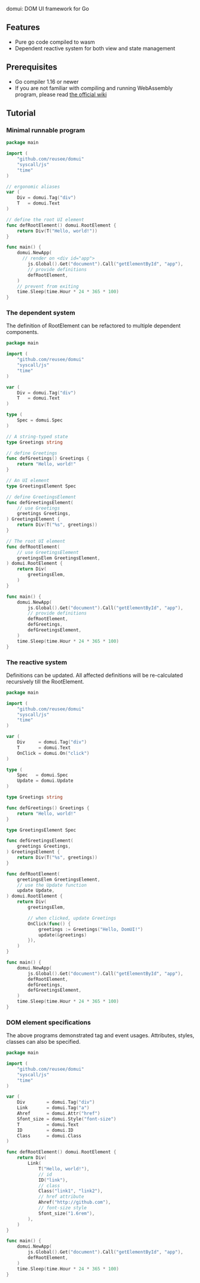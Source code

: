 domui: DOM UI framework for Go

## Features

* Pure go code compiled to wasm
* Dependent reactive system for both view and state management

## Prerequisites

* Go compiler 1.16 or newer
* If you are not familiar with compiling and running WebAssembly program, 
please read [the official wiki](https://github.com/golang/go/wiki/WebAssembly)

## Tutorial

### Minimal runnable program

```go
package main

import (
	"github.com/reusee/domui"
	"syscall/js"
	"time"
)

// ergonomic aliases
var (
	Div = domui.Tag("div")
	T   = domui.Text
)

// define the root UI element
func defRootElement() domui.RootElement {
	return Div(T("Hello, world!"))
}

func main() {
	domui.NewApp(
	  // render on <div id="app">
		js.Global().Get("document").Call("getElementById", "app"),
		// provide definitions
		defRootElement,
	)
	// prevent from exiting
	time.Sleep(time.Hour * 24 * 365 * 100)
}
```

### The dependent system

The definition of RootElement can be refactored to multiple dependent components.

```go
package main

import (
	"github.com/reusee/domui"
	"syscall/js"
	"time"
)

var (
	Div = domui.Tag("div")
	T   = domui.Text
)

type (
	Spec = domui.Spec
)

// A string-typed state
type Greetings string

// define Greetings
func defGreetings() Greetings {
	return "Hello, world!"
}

// An UI element
type GreetingsElement Spec

// define GreetingsElement
func defGreetingsElement(
	// use Greetings
	greetings Greetings,
) GreetingsElement {
	return Div(T("%s", greetings))
}

// The root UI element
func defRootElement(
	// use GreetingsElement
	greetingsElem GreetingsElement,
) domui.RootElement {
	return Div(
		greetingsElem,
	)
}

func main() {
	domui.NewApp(
		js.Global().Get("document").Call("getElementById", "app"),
		// provide definitions
		defRootElement,
		defGreetings,
		defGreetingsElement,
	)
	time.Sleep(time.Hour * 24 * 365 * 100)
}
```

### The reactive system

Definitions can be updated. 
All affected definitions will be re-calculated recursively till the RootElement.

```go
package main

import (
	"github.com/reusee/domui"
	"syscall/js"
	"time"
)

var (
	Div     = domui.Tag("div")
	T       = domui.Text
	OnClick = domui.On("click")
)

type (
	Spec   = domui.Spec
	Update = domui.Update
)

type Greetings string

func defGreetings() Greetings {
	return "Hello, world!"
}

type GreetingsElement Spec

func defGreetingsElement(
	greetings Greetings,
) GreetingsElement {
	return Div(T("%s", greetings))
}

func defRootElement(
	greetingsElem GreetingsElement,
	// use the Update function
	update Update,
) domui.RootElement {
	return Div(
		greetingsElem,

		// when clicked, update Greetings
		OnClick(func() {
			greetings := Greetings("Hello, DomUI!")
			update(&greetings)
		}),
	)
}

func main() {
	domui.NewApp(
		js.Global().Get("document").Call("getElementById", "app"),
		defRootElement,
		defGreetings,
		defGreetingsElement,
	)
	time.Sleep(time.Hour * 24 * 365 * 100)
}
```

### DOM element specifications

The above programs demonstrated tag and event usages.
Attributes, styles, classes can also be specified.

```go
package main

import (
	"github.com/reusee/domui"
	"syscall/js"
	"time"
)

var (
	Div        = domui.Tag("div")
	Link       = domui.Tag("a")
	Ahref      = domui.Attr("href")
	Sfont_size = domui.Style("font-size")
	T          = domui.Text
	ID         = domui.ID
	Class      = domui.Class
)

func defRootElement() domui.RootElement {
	return Div(
		Link(
			T("Hello, world!"),
			// id
			ID("link"),
			// class
			Class("link1", "link2"),
			// href attribute
			Ahref("http://github.com"),
			// font-size style
			Sfont_size("1.6rem"),
		),
	)
}

func main() {
	domui.NewApp(
		js.Global().Get("document").Call("getElementById", "app"),
		defRootElement,
	)
	time.Sleep(time.Hour * 24 * 365 * 100)
}
```

